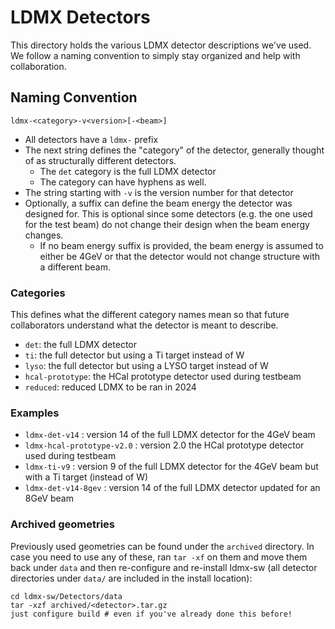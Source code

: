 # LDMX Detectors
This directory holds the various LDMX detector descriptions we've used.
We follow a naming convention to simply stay organized and help with
collaboration.

## Naming Convention
`ldmx-<category>-v<version>[-<beam>]`

- All detectors have a `ldmx-` prefix
- The next string defines the "category" of the detector, generally
  thought of as structurally different detectors.
  - The `det` category is the full LDMX detector
  - The category can have hyphens as well.
- The string starting with `-v` is the version number for that detector
- Optionally, a suffix can define the beam energy the detector was
  designed for. This is optional since some detectors (e.g. the one
  used for the test beam) do not change their design when the beam
  energy changes.
  - If no beam energy suffix is provided, the beam energy is assumed
    to either be 4GeV or that the detector would not change structure
    with a different beam.

### Categories
This defines what the different category names mean so that future
collaborators understand what the detector is meant to describe.
- `det`: the full LDMX detector
- `ti`: the full detector but using a Ti target instead of W
- `lyso`: the full detector but using a LYSO target instead of W
- `hcal-prototype`: the HCal prototype detector used during testbeam
- `reduced`: reduced LDMX to be ran in 2024

### Examples
- `ldmx-det-v14` : version 14 of the full LDMX detector for the 4GeV beam
- `ldmx-hcal-prototype-v2.0` : version 2.0 the HCal prototype detector used during testbeam
- `ldmx-ti-v9` : version 9 of the full LDMX detector for the 4GeV beam but with a Ti target (instead of W)
- `ldmx-det-v14-8gev` : version 14 of the full LDMX detector updated for an 8GeV beam

### Archived geometries
Previously used geometries can be found under the `archived` directory. In case you need to use any of these, ran `tar -xf` on them and move them back under `data` and then re-configure and re-install ldmx-sw (all detector directories under `data/` are included in the install location):
```
cd ldmx-sw/Detectors/data
tar -xzf archived/<detector>.tar.gz
just configure build # even if you've already done this before!
```
